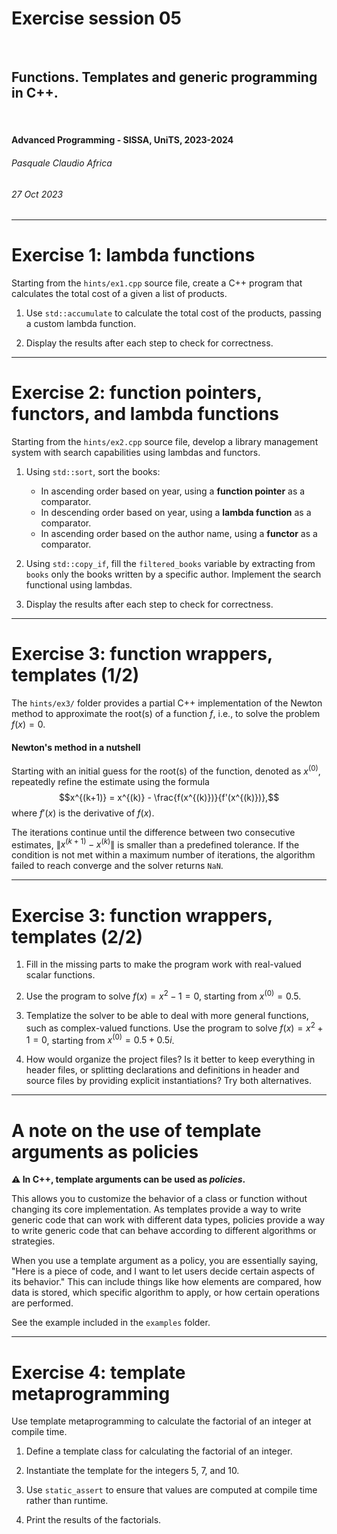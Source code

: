 <!--
title: Exercise session 05
paginate: true

_class: titlepage
-->

# Exercise session 05
<br>

## Functions. Templates and generic programming in C++.
<br>

#### Advanced Programming - SISSA, UniTS, 2023-2024

###### Pasquale Claudio Africa

###### 27 Oct 2023

---

# Exercise 1: lambda functions

Starting from the `hints/ex1.cpp` source file, create a C++ program that calculates the total cost of a given a list of products.

1. Use `std::accumulate` to calculate the total cost of the products, passing a custom lambda function.

2. Display the results after each step to check for correctness.

---

# Exercise 2: function pointers, functors, and lambda functions

Starting from the `hints/ex2.cpp` source file, develop a library management system with search capabilities using lambdas and functors.

1. Using `std::sort`, sort the books:
   - In ascending order based on year, using a **function pointer** as a comparator.
   - In descending order based on year, using a **lambda function** as a comparator.
   - In ascending order based on the author name, using a **functor** as a comparator.

2. Using `std::copy_if`, fill the `filtered_books` variable by extracting from `books` only the books written by a specific author. Implement the search functional using lambdas.

3. Display the results after each step to check for correctness.

---

# Exercise 3: function wrappers, templates (1/2)

The `hints/ex3/` folder provides a partial C++ implementation of the Newton method to approximate the root(s) of a function $f$, i.e., to solve the problem $f(x) = 0$.

#### Newton's method in a nutshell

Starting with an initial guess for the root(s) of the function, denoted as $x^{(0)}$, repeatedly refine the estimate using the formula
$$x^{(k+1)} = x^{(k)} - \frac{f(x^{(k)})}{f'(x^{(k)})},$$
where $f'(x)$ is the derivative of $f(x)$.

The iterations continue until the difference between two consecutive estimates, $\|x^{(k+1)} - x^{(k)}\|$ is smaller than a predefined tolerance. If the condition is not met within a maximum number of iterations, the algorithm failed to reach converge and the solver returns `NaN`.

---

# Exercise 3: function wrappers, templates (2/2)

1. Fill in the missing parts to make the program work with real-valued scalar functions.

2. Use the program to solve $f(x) = x^2 - 1 = 0$, starting from $x^{(0)} = 0.5$.

3. Templatize the solver to be able to deal with more general functions, such as complex-valued functions.
   Use the program to solve $f(x) = x^2 + 1 = 0$, starting from $x^{(0)} = 0.5 + 0.5i$.

4. How would organize the project files? Is it better to keep everything in header files, or splitting declarations and definitions in header and source files by providing explicit instantiations? Try both alternatives.

---

# A note on the use of template arguments as policies

**:warning: In C++, template arguments can be used as *policies*.**

This allows you to customize the behavior of a class or function without changing its core implementation. As templates provide a way to write generic code that can work with different data types, policies provide a way to write generic code that can behave according to different algorithms or strategies.

When you use a template argument as a policy, you are essentially saying, "Here is a piece of code, and I want to let users decide certain aspects of its behavior." This can include things like how elements are compared, how data is stored, which specific algorithm to apply, or how certain operations are performed.

See the example included in the `examples` folder.

---

# Exercise 4: template metaprogramming

Use template metaprogramming to calculate the factorial of an integer at compile time.

1. Define a template class for calculating the factorial of an integer.

2. Instantiate the template for the integers 5, 7, and 10.

3. Use `static_assert` to ensure that values are computed at compile time rather than runtime.

4. Print the results of the factorials.
